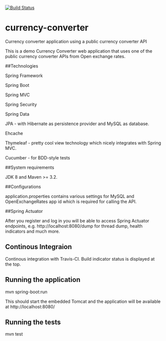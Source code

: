 [![Build Status](https://travis-ci.org/toedter/chatty.svg?branch=master)](https://travis-ci.org/toedter/chatty)

# currency-converter
Currency converter application using a public currency converter API 

This is a demo Currency Converter web application that uses one of the public currency converter APIs from Open exchange rates.

##Technologies

Spring Framework

Spring Boot 

Spring MVC

Spring Security

Spring Data

JPA - with Hibernate as persistence provider and MySQL as database.

Ehcache 

Thymeleaf - pretty cool view technology which nicely integrates with Spring MVC. 

Cucumber - for BDD-style tests

##System requirements

JDK 8 and Maven >= 3.2.

##Configurations

application.properties contains various settings for MySQL and OpenExchangeRates app id which is required for calling the API. 

##Spring Actuator

After you register and log in you will be able to access Spring Actuator endpoints, e.g. http://localhost:8080/dump for thread dump, health indicators and much more.

## Continous Integraion

Continous integration with Travis-CI. Build indicator status is displayed at the top.

## Running the application

mvn spring-boot:run

This should start the embedded Tomcat and the application will be available at http://localhost:8080/

## Running the tests

mvn test

